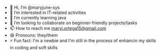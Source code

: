 - 👋 Hi, I’m @maryjune-sys
- 👀 I’m interested in IT-related activities
- 🌱 I’m currently learning java
- 💞️ I’m looking to collaborate on beginner-friendly projects/tasks
- 📫 How to reach me maryj.ortega15@gmail.com
- 😄 Pronouns: they/them
- ⚡ Fun fact: I'm a newbie and I'm still in the process of enhancin my skills in coding and soft skills    

<!---
maryjune-sys/maryjune-sys is a ✨ special ✨ repository because its `README.md` (this file) appears on your GitHub profile.
You can click the Preview link to take a look at your changes.
--->
